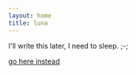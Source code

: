 ```yaml
---
layout: home
title: luna
---
```

I'll write this later, I need to sleep. ;-;
  
  [go here instead](/nmokey/)